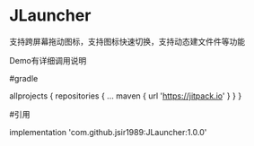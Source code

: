 # JLauncher
支持跨屏幕拖动图标，支持图标快速切换，支持动态建文件件等功能

Demo有详细调用说明

#gradle

allprojects {
		repositories {
			...
			maven { url 'https://jitpack.io' }
		}
	}
  
#引用

implementation 'com.github.jsir1989:JLauncher:1.0.0'
	

